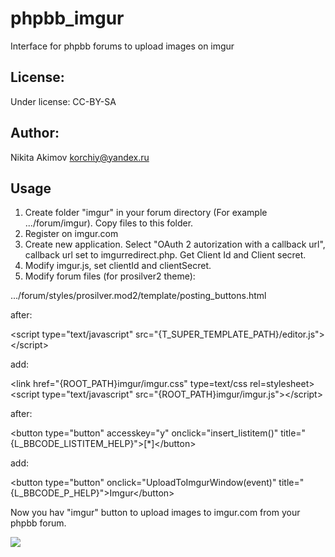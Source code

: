 # phpbb_imgur
Interface for phpbb forums to upload images on imgur

License:
---
Under license: CC-BY-SA

Author:
---
Nikita Akimov
korchiy@yandex.ru

Usage
---
1. Create folder "imgur" in your forum directory (For example .../forum/imgur). Copy files to this folder.
2. Register on imgur.com
3. Create new application. Select "OAuth 2 autorization with a callback url", callback url set to imgurredirect.php. Get Client Id and Client secret.
4. Modify imgur.js, set clientId and clientSecret.
5. Modify forum files (for prosilver2 theme):

.../forum/styles/prosilver.mod2/template/posting_buttons.html

after:

&lt;script type="text/javascript" src="{T_SUPER_TEMPLATE_PATH}/editor.js"&gt;&lt;/script&gt;

add:

&lt;link href="{ROOT_PATH}imgur/imgur.css" type=text/css rel=stylesheet&gt;
&lt;script type="text/javascript" src="{ROOT_PATH}imgur/imgur.js"&gt;&lt;/script&gt;

after:

&lt;button type="button" accesskey="y" onclick="insert_listitem()" title="{L_BBCODE_LISTITEM_HELP}"&gt;[*]&lt;/button&gt;

add:

&lt;button type="button" onclick="UploadToImgurWindow(event)" title="{L_BBCODE_P_HELP}"&gt;Imgur&lt;/button&gt;



Now you hav "imgur" button to upload images to imgur.com from your phpbb forum.

<img src="http://i.imgur.com/mDpgGIr.jpg">
